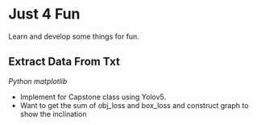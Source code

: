 # Just 4 Fun

Learn and develop some things for fun.

## Extract Data From Txt

_Python_ _matplotlib_

- Implement for Capstone class using Yolov5.
- Want to get the sum of obj_loss and box_loss and construct graph to show the inclination
